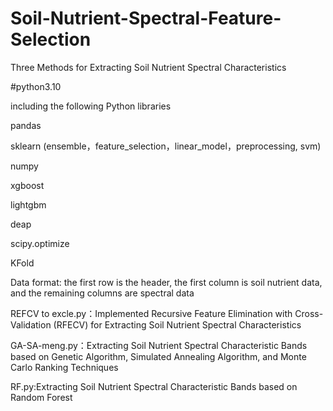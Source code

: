 # Soil-Nutrient-Spectral-Feature-Selection

Three Methods for Extracting Soil Nutrient Spectral Characteristics

#python3.10

including the following Python libraries

pandas

sklearn (ensemble，feature_selection，linear_model，preprocessing, svm)

numpy

xgboost

lightgbm

deap

scipy.optimize

KFold


Data format: the first row is the header, the first column is soil nutrient data, and the remaining columns are spectral data

REFCV to excle.py：Implemented Recursive Feature Elimination with Cross-Validation (RFECV) for Extracting Soil Nutrient 
Spectral Characteristics

GA-SA-meng.py：Extracting Soil Nutrient Spectral Characteristic Bands based on Genetic Algorithm, Simulated Annealing Algorithm, and Monte Carlo Ranking Techniques

RF.py:Extracting Soil Nutrient Spectral Characteristic Bands based on Random Forest
